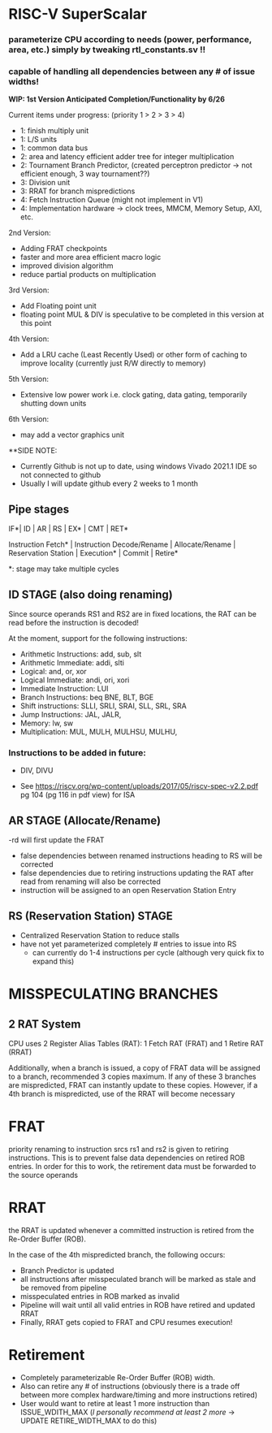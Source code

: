 # RISC-V SuperScalar

### parameterize CPU according to needs (power, performance, area, etc.) simply by tweaking rtl_constants.sv !!
### capable of handling all dependencies between any # of issue widths!


**WIP: 1st Version Anticipated Completion/Functionality by 6/26**


Current items under progress: (priority 1 > 2 > 3 > 4)
- 1: finish multiply unit
- 1: L/S units
- 1: common data bus
- 2: area and latency efficient adder tree for integer multiplication
- 2: Tournament Branch Predictor, (created perceptron predictor -> not efficient enough, 3 way tournament??)
- 3: Division unit
- 3: RRAT for branch mispredictions
- 4: Fetch Instruction Queue (might not implement in V1)
- 4: Implementation hardware -> clock trees, MMCM, Memory Setup, AXI, etc.
 
2nd Version:
- Adding FRAT checkpoints
- faster and more area efficient macro logic
- improved division algorithm
- reduce partial products on multiplication

3rd Version:
- Add Floating point unit
- floating point MUL & DIV is speculative to be completed in this version at this point

4th Version:
- Add a LRU cache (Least Recently Used) or other form of caching to improve locality (currently just R/W directly to memory)

5th Version:
- Extensive low power work i.e. clock gating, data gating, temporarily shutting down units

6th Version:
- may add a vector graphics unit

**SIDE NOTE:
-  Currently Github is not up to date, using windows Vivado 2021.1 IDE so not connected to github
-  Usually I will update github every 2 weeks to 1 month
## Pipe stages

IF*| ID | AR | RS | EX* | CMT | RET* 

Instruction Fetch* | Instruction Decode/Rename | Allocate/Rename | Reservation Station | Execution* | Commit | Retire*

*: stage may take multiple cycles

## ID STAGE (also doing renaming)

  Since source operands RS1 and RS2 are in fixed locations, the RAT can be read before the instruction is decoded!
  
  At the moment, support for the following instructions:
-   Arithmetic Instructions: add, sub, slt
-   Arithmetic Immediate: addi, slti
-   Logical: and, or, xor
-   Logical Immediate: andi, ori, xori
-   Immediate Instruction: LUI
-   Branch Instructions: 	beq BNE, BLT, BGE
-   Shift instructions: SLLI, SRLI, SRAI, SLL, SRL, SRA
-   Jump Instructions: JAL, JALR,
-   Memory: lw, sw
-   Multiplication: MUL, MULH, MULHSU, MULHU, 
  
### Instructions to be added in future:
-   DIV, DIVU

- See https://riscv.org/wp-content/uploads/2017/05/riscv-spec-v2.2.pdf pg 104 (pg 116 in pdf view)  for ISA

## AR STAGE (Allocate/Rename)

-rd will first update the FRAT
- false dependencies between renamed instructions heading to RS will be corrected
- false dependencies due to retiring instructions updating the RAT after read from renaming will also be corrected
- instruction will be assigned to an open Reservation Station Entry

## RS (Reservation Station) STAGE 
- Centralized Reservation Station to reduce stalls
- have not yet parameterized completely # entries to issue into RS
  - can currently do 1-4 instructions per cycle (although very quick fix to expand this)

# MISSPECULATING BRANCHES

## 2 RAT System

CPU uses 2 Register Alias Tables (RAT): 1 Fetch RAT (FRAT) and 1 Retire RAT (RRAT)

Additionally, when a branch is issued, a copy of FRAT data will be assigned to a branch, recommended 3 copies maximum. If any of these 3 branches are mispredicted, FRAT can instantly update to these copies. However, if a 4th branch is mispredicted, use of the RRAT will become necessary

# FRAT

priority renaming to instruction srcs rs1 and rs2 is given to retiring instructions. This is to prevent false data dependencies on retired ROB entries. In order for this to work, the retirement data must be forwarded to the source operands

# RRAT

the RRAT is updated whenever a committed instruction is retired from the Re-Order Buffer (ROB). 

In the case of the 4th mispredicted branch, the following occurs:
- Branch Predictor is updated
- all instructions after misspeculated branch will be marked as stale and be removed from pipeline
- misspeculated entries in ROB marked as invalid
- Pipeline will wait until all valid entries in ROB have retired and updated RRAT
- Finally, RRAT gets copied to FRAT and CPU resumes execution!

# Retirement
- Completely parameterizable Re-Order Buffer (ROB) width. 
- Also can retire any # of instructions (obviously there is a trade off between more complex hardware/timing and more instructions retired)
- User would want to retire at least 1 more instruction than ISSUE_WDITH_MAX (*I personally recommend at least 2 more* -> UPDATE RETIRE_WIDTH_MAX to do this)

